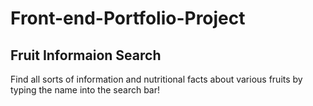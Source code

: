 # Front-end-Portfolio-Project
## Fruit Informaion Search

Find all sorts of information and nutritional facts about various fruits by typing the name into the search bar!

